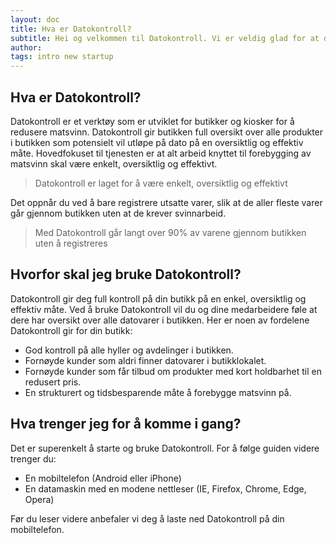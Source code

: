 ```yaml
---
layout: doc
title: Hva er Datokontroll?
subtitle: Hei og velkommen til Datokontroll. Vi er veldig glad for at du er interessert i å bidra til å kaste mindre mat. Denne artikkelen vil fortelle deg det du trenger for å kunne komme i gang med  på 1, 2, 3! 
author:
tags: intro new startup 
---
```





## Hva er Datokontroll?
Datokontroll er et verktøy som er utviklet for butikker og kiosker for å redusere matsvinn. Datokontroll gir butikken full oversikt over alle produkter i butikken som potensielt vil utløpe på dato på en oversiktlig og effektiv måte. Hovedfokuset til tjenesten er at alt arbeid knyttet til forebygging av matsvinn skal være enkelt, oversiktlig og effektivt. 

> Datokontroll er laget for å være enkelt, oversiktlig og effektivt

Det oppnår du ved å bare registrere utsatte varer, slik at de aller fleste varer går gjennom butikken uten at de krever svinnarbeid.

> Med Datokontroll går langt over 90% av varene gjennom butikken uten å registreres

## Hvorfor skal jeg bruke Datokontroll?
Datokontroll gir deg full kontroll på din butikk på en enkel, oversiktlig og effektiv måte. Ved å bruke Datokontroll vil du og dine medarbeidere føle at dere har oversikt over alle datovarer i butikken. Her er noen av fordelene Datokontroll gir for din butikk:

- God kontroll på alle hyller og avdelinger i butikken.
- Fornøyde kunder som aldri finner datovarer i butikklokalet.
- Fornøyde kunder som får tilbud om produkter med kort holdbarhet til en redusert pris.
- En strukturert og tidsbesparende måte å forebygge matsvinn på. 

## Hva trenger jeg for å komme i gang?
Det er superenkelt å starte og bruke Datokontroll. For å følge guiden videre trenger du:
- En mobiltelefon (Android eller iPhone)
- En datamaskin med en modene nettleser (IE, Firefox, Chrome, Edge, Opera)

Før du leser videre anbefaler vi deg å laste ned Datokontroll på din mobiltelefon.
